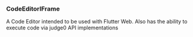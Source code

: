 ### CodeEditorIFrame

A Code Editor intended to be used with Flutter Web. Also has the ability to execute code via judge0 API implementations